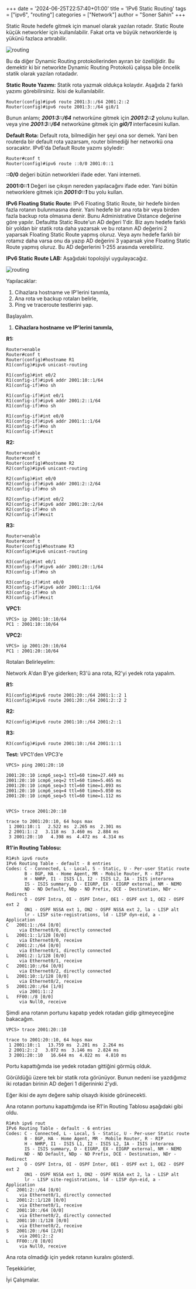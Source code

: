+++
date = '2024-06-25T22:57:40+01:00'
title = 'IPv6 Static Routing'
tags = ["ipv6", "routing"]
categories = ["Network"]
author = "Soner Sahin"
+++

Static Route hedefe gitmek için manuel olarak yazılan rotadır. Static Route küçük networkler için kullanılabilir. Fakat orta ve büyük networklerde iş yükünü fazlaca artırabilir.


![routing](/images/ipv6-static-routing/1.png)

Bu da diğer Dynamic Routing protokollerinden ayıran bir özelliğidir. Bu demektir ki bir networkte Dynamic Routing Protokolü çalışsa bile öncelik statik olarak yazılan rotadadır.

**Static Route Yazımı:**
Statik rota yazmak oldukça kolaydır. Aşağıda 2 farklı yazımı görebilirsiniz. İkisi de kullanılabilir.

```
Router(config)#ipv6 route 2001:3::/64 2001:2::2
Router(config)#ipv6 route 2001:3::/64 gi0/1
```

Bunun anlamı; ***2001:3::/64*** networküne gitmek için ***2001:2::2*** yolunu kullan.
veya yine ***2001:3::/64*** networküne gitmek için ***gi0/1*** interfacesini kullan.

**Default Rota:**
Default rota, bilmediğin her şeyi ona sor demek.
Yani ben routerda bir default rota yazarsam, router bilmediği her networkü ona soracaktır.
IPv6'da Default Route yazımı şöyledir:

```
Router#conf t
Router(config)#ipv6 route ::0/0 2001:0::1
```

**::0/0** 
değeri bütün networkleri ifade eder. Yani interneti.

**2001:0::1**
Değeri ise çıkışın nereden yapılacağını ifade eder.
Yani bütün networklere gitmek için ***2001:0::1*** bu yolu kullan.

**IPv6 Floating Static Route:**
IPv6 Floating Static Route, bir hedefe birden fazla rotanın bulunmasına denir. Yani hedefe bir ana rota bir veya birden fazla backup rota olmasına denir. Bunu Administrative Distance değerine göre yapılır. 
Defaultta Static Route'un AD değeri 1'dir. Biz aynı hedefe farklı bir yoldan bir statik rota daha yazarsak ve bu rotanın AD değerini 2 yaparsak Floating Static Route yapmış oluruz. Veya aynı hedefe farklı bir rotamız daha varsa onu da yazıp AD değerini 3 yaparsak yine Floating Static Route yapmış oluruz.
Bu AD değerlerini 1-255 arasında verebiliriz.

**IPv6 Static Route LAB:**
Aşağıdaki topolojiyi uygulayacağız.

![routing](/images/ipv6-static-routing/2.png)

Yapılacaklar:
1. Cihazlara hostname ve IP'lerini tanımla,
3. Ana rota ve backup rotaları belirle,
4. Ping ve traceroute testlerini yap.

Başlayalım.


1. **Cihazlara hostname ve IP'lerini tanımla,**

**R1:**
```
Router>enable
Router#conf t
Router(config)#hostname R1
R1(config)#ipv6 unicast-routing 

R1(config)#int e0/2
R1(config-if)#ipv6 addr 2001:10::1/64
R1(config-if)#no sh

R1(config-if)#int e0/1
R1(config-if)#ipv6 addr 2001:2::1/64
R1(config-if)#no sh

R1(config-if)#int e0/0
R1(config-if)#ipv6 addr 2001:1::1/64
R1(config-if)#no sh
R1(config-if)#exit
```

**R2:**
```
Router>enable
Router#conf t
Router(config)#hostname R2
R2(config)#ipv6 unicast-routing 

R2(config)#int e0/0
R2(config-if)#ipv6 addr 2001:2::2/64
R2(config-if)#no sh

R2(config-if)#int e0/2
R2(config-if)#ipv6 addr 2001:20::2/64
R2(config-if)#no sh
R2(config-if)#exit
```

**R3:**
```
Router>enable
Router#conf t
Router(config)#hostname R3
R3(config)#ipv6 unicast-routing 

R3(config)#int e0/1
R3(config-if)#ipv6 addr 2001:20::1/64
R3(config-if)#no sh

R3(config-if)#int e0/0
R3(config-if)#ipv6 addr 2001:1::1/64
R3(config-if)#no sh
R3(config-if)#exit
```

**VPC1:**
```
VPCS> ip 2001:10::10/64     
PC1 : 2001:10::10/64 
```

**VPC2:**
```
VPCS> ip 2001:20::10/64     
PC1 : 2001:20::10/64 
```


Rotaları Belirleyelim:

Network A'dan B'ye giderken;
R3'ü ana rota, R2'yi yedek rota yapalım.

**R1:**
```
R1(config)#ipv6 route 2001:20::/64 2001:1::2 1
R1(config)#ipv6 route 2001:20::/64 2001:2::2 2
```

**R2:**
```
R2(config)#ipv6 route 2001:10::/64 2001:2::1
```

**R3:**
```
R3(config)#ipv6 route 2001:10::/64 2001:1::1
```

**Test:**
VPC1'den VPC3'e

```
VPCS> ping 2001:20::10

2001:20::10 icmp6_seq=1 ttl=60 time=27.449 ms
2001:20::10 icmp6_seq=2 ttl=60 time=5.465 ms
2001:20::10 icmp6_seq=3 ttl=60 time=1.093 ms
2001:20::10 icmp6_seq=4 ttl=60 time=5.050 ms
2001:20::10 icmp6_seq=5 ttl=60 time=1.112 ms


VPCS> trace 2001:20::10

trace to 2001:20::10, 64 hops max
 1 2001:10::1   2.522 ms  2.265 ms  2.301 ms
 2 2001:1::2   3.118 ms  3.460 ms  2.884 ms
 3 2001:20::10   4.398 ms  4.472 ms  4.314 ms

```

**R1'in Routing Tablosu:**
```
R1#sh ipv6 route
IPv6 Routing Table - default - 8 entries
Codes: C - Connected, L - Local, S - Static, U - Per-user Static route
       B - BGP, HA - Home Agent, MR - Mobile Router, R - RIP
       H - NHRP, I1 - ISIS L1, I2 - ISIS L2, IA - ISIS interarea
       IS - ISIS summary, D - EIGRP, EX - EIGRP external, NM - NEMO
       ND - ND Default, NDp - ND Prefix, DCE - Destination, NDr - Redirect
       O - OSPF Intra, OI - OSPF Inter, OE1 - OSPF ext 1, OE2 - OSPF ext 2
       ON1 - OSPF NSSA ext 1, ON2 - OSPF NSSA ext 2, la - LISP alt
       lr - LISP site-registrations, ld - LISP dyn-eid, a - Application
C   2001:1::/64 [0/0]
     via Ethernet0/0, directly connected
L   2001:1::1/128 [0/0]
     via Ethernet0/0, receive
C   2001:2::/64 [0/0]
     via Ethernet0/1, directly connected
L   2001:2::1/128 [0/0]
     via Ethernet0/1, receive
C   2001:10::/64 [0/0]
     via Ethernet0/2, directly connected
L   2001:10::1/128 [0/0]
     via Ethernet0/2, receive
S   2001:20::/64 [1/0]
     via 2001:1::2
L   FF00::/8 [0/0]
     via Null0, receive

```


Şimdi ana rotanın portunu kapatıp yedek rotadan gidip gitmeyeceğine bakacağım.

```
VPCS> trace 2001:20::10

trace to 2001:20::10, 64 hops max
 1 2001:10::1   13.759 ms  2.201 ms  2.264 ms
 2 2001:2::2   3.072 ms  3.146 ms  2.824 ms
 3 2001:20::10   16.644 ms  4.822 ms  4.810 ms

```

Portu kapattığımda ise yedek rotadan gittiğini görmüş olduk.

Görüldüğü üzere tek bir statik rota görünüyor. Bunun nedeni ise yazdığımız iki rotadan birinin AD değeri 1 diğerininki 2'ydi. 

Eğer ikisi de aynı değere sahip olsaydı ikiside görünecekti.

Ana rotanın portunu kapattığımda ise R1'in Routing Tablosu aşağıdaki gibi oldu.

```
R1#sh ipv6 rout
IPv6 Routing Table - default - 6 entries
Codes: C - Connected, L - Local, S - Static, U - Per-user Static route
       B - BGP, HA - Home Agent, MR - Mobile Router, R - RIP
       H - NHRP, I1 - ISIS L1, I2 - ISIS L2, IA - ISIS interarea
       IS - ISIS summary, D - EIGRP, EX - EIGRP external, NM - NEMO
       ND - ND Default, NDp - ND Prefix, DCE - Destination, NDr - Redirect
       O - OSPF Intra, OI - OSPF Inter, OE1 - OSPF ext 1, OE2 - OSPF ext 2
       ON1 - OSPF NSSA ext 1, ON2 - OSPF NSSA ext 2, la - LISP alt
       lr - LISP site-registrations, ld - LISP dyn-eid, a - Application
C   2001:2::/64 [0/0]
     via Ethernet0/1, directly connected
L   2001:2::1/128 [0/0]
     via Ethernet0/1, receive
C   2001:10::/64 [0/0]
     via Ethernet0/2, directly connected
L   2001:10::1/128 [0/0]
     via Ethernet0/2, receive
S   2001:20::/64 [2/0]
     via 2001:2::2
L   FF00::/8 [0/0]
     via Null0, receive
```

Ana rota olmadığı için yedek rotanın kuralını gösterdi.

Teşekkürler, 

İyi Çalışmalar.